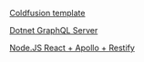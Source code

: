 [Coldfusion template](/nodejs-graphql)

[Dotnet GraphQL Server](/dotnet-graphql)

[Node.JS React + Apollo + Restify](/nodejs-graphql)
